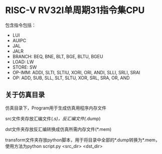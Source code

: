 # RISC-V RV32I单周期31指令集CPU

包含指令包括：

* LUI
* AUIPC
* JAL
* JALR
* BRANCH:   BEQ, BNE, BLT, BGE, BLTU, BGEU
* LOAD:     LW
* STORE:    SW
* OP-IMM:   ADDI, SLTI, SLTIU, XORI, ORI, ANDI, SLLI, SRLI, SRAI
* OP:       ADD, SUB, SLL, SLT, SLTU, XOR, SRL, SRA, OR, AND

## 关于仿真目录

仿真目录下，Program用于生成仿真用程序内存文件

src文件夹存放汇编文件(*.s)，反汇编文件(*.dump)

dst文件夹存放反汇编转换成仿真所需内存文件(*.mem)

transform文件夹存放python脚本，用于将目录中全部的*.dump转换为*.mem，使用方法为python script.py <src_dir> <dst_dir>